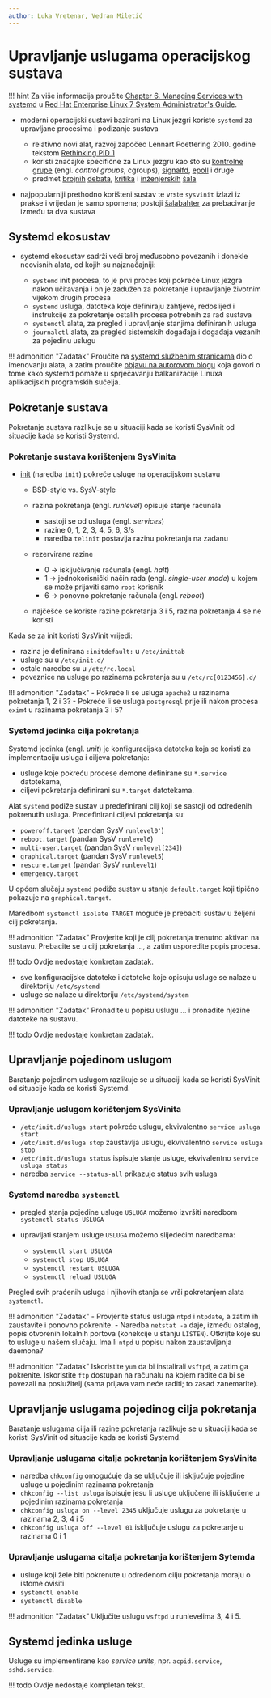 ```yaml
---
author: Luka Vretenar, Vedran Miletić
---
```


# Upravljanje uslugama operacijskog sustava

!!! hint
    Za više informacija proučite [Chapter 6. Managing Services with systemd](https://access.redhat.com/documentation/en-US/Red_Hat_Enterprise_Linux/7/html/System_Administrators_Guide/chap-Managing_Services_with_systemd.html) u [Red Hat Enterprise Linux 7 System Administrator's Guide](https://access.redhat.com/documentation/en-US/Red_Hat_Enterprise_Linux/7/html/System_Administrators_Guide/).

- moderni operacijski sustavi bazirani na Linux jezgri koriste `systemd` za upravljane procesima i podizanje sustava

    - relativno novi alat, razvoj započeo Lennart Poettering 2010. godine tekstom [Rethinking PID 1](http://0pointer.de/blog/projects/systemd.html)
    - koristi značajke specifične za Linux jezgru kao što su [kontrolne grupe](https://en.wikipedia.org/wiki/Cgroups) (engl. *control groups*, cgroups), [signalfd](https://en.wikipedia.org/wiki/Event_loop), [epoll](https://en.wikipedia.org/wiki/Epoll) i druge
    - predmet [brojnih](https://www.zdnet.com/article/linus-torvalds-and-others-on-linuxs-systemd/) [debata](https://wiki.debian.org/Debate/initsystem/systemd), [kritika](https://ewontfix.com/14/) i [inženjerskih](https://plus.google.com/+LennartPoetteringTheOneAndOnly/posts/VUzeRLf5g5m) [šala](https://archive.rebeccablacktech.com/g/thread/44805517)

- najpopularniji prethodno korišteni sustav te vrste `sysvinit` izlazi iz prakse i vrijedan je samo spomena; postoji [šalabahter](https://fedoraproject.org/wiki/SysVinit_to_Systemd_Cheatsheet) za prebacivanje između ta dva sustava

## Systemd ekosustav

- systemd ekosustav sadrži veći broj međusobno povezanih i donekle neovisnih alata, od kojih su najznačajniji:

    - `systemd` init procesa, to je prvi proces koji pokreće Linux jezgra nakon učitavanja i on je zadužen za pokretanje i upravljanje životnim vijekom drugih procesa
    - `systemd` usluga, datoteka koje definiraju zahtjeve, redoslijed i instrukcije za pokretanje ostalih procesa potrebnih za rad sustava
    - `systemctl` alata, za pregled i upravljanje stanjima definiranih usluga
    - `journalctl` alata, za pregled sistemskih događaja i događaja vezanih za pojedinu uslugu

!!! admonition "Zadatak"
    Proučite na [systemd službenim stranicama](http://www.freedesktop.org/wiki/Software/systemd/) dio o imenovanju alata, a zatim proučite [objavu na autorovom blogu](http://0pointer.de/blog/projects/why.html) koja govori o tome kako systemd pomaže u sprječavanju balkanizacije Linuxa aplikacijskih programskih sučelja.

## Pokretanje sustava

Pokretanje sustava razlikuje se u situaciji kada se koristi SysVinit od situacije kada se koristi Systemd.

### Pokretanje sustava korištenjem SysVinita

- [init](https://en.wikipedia.org/wiki/init) (naredba `init`) pokreće usluge na operacijskom sustavu

    - BSD-style vs. SysV-style
    - razina pokretanja (engl. *runlevel*) opisuje stanje računala

        - sastoji se od usluga (engl. *services*)
        - razine 0, 1, 2, 3, 4, 5, 6, S/s
        - naredba `telinit` postavlja razinu pokretanja na zadanu

    - rezervirane razine

        - 0 -> isključivanje računala (engl. *halt*)
        - 1 -> jednokorisnički način rada (engl. *single-user mode*) u kojem se može prijaviti samo `root` korisnik
        - 6 -> ponovno pokretanje računala (engl. *reboot*)

    - najčešće se koriste razine pokretanja 3 i 5, razina pokretanja 4 se ne koristi

Kada se za init koristi SysVinit vrijedi:

- razina je definirana `:initdefault:` u `/etc/inittab`
- usluge su u `/etc/init.d/`
- ostale naredbe su u `/etc/rc.local`
- poveznice na usluge po razinama pokretanja su u `/etc/rc[0123456].d/`

!!! admonition "Zadatak"
    - Pokreće li se usluga `apache2` u razinama pokretanja 1, 2 i 3?
    - Pokreće li se usluga `postgresql` prije ili nakon procesa `exim4` u razinama pokretanja 3 i 5?

### Systemd jedinka cilja pokretanja

Systemd jedinka (engl. *unit*) je konfiguracijska datoteka koja se koristi za implementaciju usluga i ciljeva pokretanja:

- usluge koje pokreću procese demone definirane su `*.service` datotekama,
- ciljevi pokretanja definirani su `*.target` datotekama.

Alat `systemd` podiže sustav u predefinirani cilj koji se sastoji od određenih pokrenutih usluga. Predefinirani ciljevi pokretanja su:

- `poweroff.target` (pandan SysV `runlevel0'`)
- `reboot.target` (pandan SysV `runlevel6`)
- `multi-user.target` (pandan SysV `runlevel[234]`)
- `graphical.target` (pandan SysV `runlevel5`)
- `rescure.target` (pandan SysV `runlevel1`)
- `emergency.target`

U općem slučaju `systemd` podiže sustav u stanje `default.target` koji tipično pokazuje na `graphical.target`.

Maredbom `systemctl isolate TARGET` moguće je prebaciti sustav u željeni cilj pokretanja.

!!! admonition "Zadatak"
    Provjerite koji je cilj pokretanja trenutno aktivan na sustavu. Prebacite se u cilj pokretanja ..., a zatim usporedite popis procesa.

!!! todo
    Ovdje nedostaje konkretan zadatak.

- sve konfiguracijske datoteke i datoteke koje opisuju usluge se nalaze u direktoriju `/etc/systemd`
- usluge se nalaze u direktoriju `/etc/systemd/system`

!!! admonition "Zadatak"
    Pronađite u popisu uslugu ... i pronađite njezine datoteke na sustavu.

!!! todo
    Ovdje nedostaje konkretan zadatak.

## Upravljanje pojedinom uslugom

Baratanje pojedinom uslugom razlikuje se u situaciji kada se koristi SysVinit od situacije kada se koristi Systemd.

### Upravljanje uslugom korištenjem SysVinita

- `/etc/init.d/usluga start` pokreće uslugu, ekvivalentno `service usluga start`
- `/etc/init.d/usluga stop` zaustavlja uslugu, ekvivalentno `service usluga stop`
- `/etc/init.d/usluga status` ispisuje stanje usluge, ekvivalentno `service usluga status`
- naredba `service --status-all` prikazuje status svih usluga

### Systemd naredba `systemctl`

- pregled stanja pojedine usluge `USLUGA` možemo izvršiti naredbom `systemctl status USLUGA`
- upravljati stanjem usluge `USLUGA` možemo slijedećim naredbama:

    - `systemctl start USLUGA`
    - `systemctl stop USLUGA`
    - `systemctl restart USLUGA`
    - `systemctl reload USLUGA`

Pregled svih praćenih usluga i njihovih stanja se vrši pokretanjem alata `systemctl`.

!!! admonition "Zadatak"
    - Provjerite status usluga `ntpd` i `ntpdate`, a zatim ih zaustavite i ponovno pokrenite.
    - Naredba `netstat -a` daje, između ostalog, popis otvorenih lokalnih portova (konekcije u stanju `LISTEN`). Otkrijte koje su to usluge u našem slučaju. Ima li `ntpd` u popisu nakon zaustavljanja daemona?

!!! admonition "Zadatak"
    Iskoristite `yum` da bi instalirali `vsftpd`, a zatim ga pokrenite. Iskoristite `ftp` dostupan na računalu na kojem radite da bi se povezali na poslužitelj (sama prijava vam neće raditi; to zasad zanemarite).

## Upravljanje uslugama pojedinog cilja pokretanja

Baratanje uslugama cilja ili razine pokretanja razlikuje se u situaciji kada se koristi SysVinit od situacije kada se koristi Systemd.

### Upravljanje uslugama citalja pokretanja korištenjem SysVinita

- naredba `chkconfig` omogućuje da se uključuje ili isključuje pojedine usluge u pojedinim razinama pokretanja
- `chkconfig --list usluga` ispisuje jesu li usluge uključene ili isključene u pojedinim razinama pokretanja
- `chkconfig usluga on --level 2345` uključuje uslugu za pokretanje u razinama 2, 3, 4 i 5
- `chkconfig usluga off --level 01` isključuje uslugu za pokretanje u razinama 0 i 1

### Upravljanje uslugama citalja pokretanja korištenjem Sytemda

- usluge koji žele biti pokrenute u određenom cilju pokretanja moraju o istome ovisiti
- `systemctl enable`
- `systemctl disable`

!!! admonition "Zadatak"
    Uključite uslugu `vsftpd` u runlevelima 3, 4 i 5.

## Systemd jedinka usluge

Usluge su implementirane kao *service units*, npr. `acpid.service`, `sshd.service`.

!!! todo
    Ovdje nedostaje kompletan tekst.
